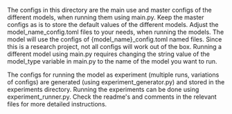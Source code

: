The configs in this directory are the main use and master configs of the different models, when running them using main.py.
Keep the master configs as is to store the default values of the different models.
Adjust the model_name_config.toml files to your needs, when running the models. The model will use the configs of {model_name}_config.toml named files.
Since this is a research project, not all configs will work out of the box.
Running a different model using main.py requires changing the string value of the model_type variable in main.py to the name of the model you want to run.

The configs for running the model as experiment (multiple runs, variations of configs) are generated (using experiment_generator.py) and stored in the experiments directory.
Running the experiments can be done using experiment_runner.py. Check the readme's and comments in the relevant files for more detailed instructions.